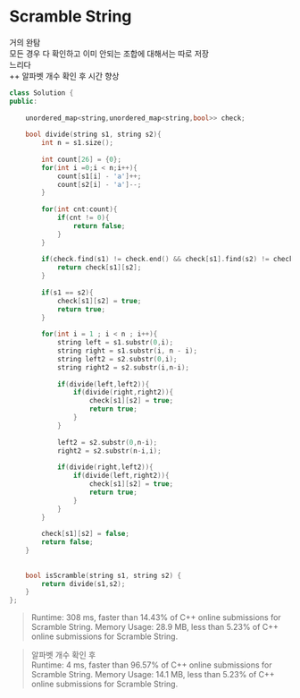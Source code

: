 # Scramble String
거의 완탐   
모든 경우 다 확인하고 이미 안되는 조합에 대해서는 따로 저장     
느리다   
++ 알파벳 개수 확인 후 시간 향상
``` c++
class Solution {
public:
    
    unordered_map<string,unordered_map<string,bool>> check;
    
    bool divide(string s1, string s2){
        int n = s1.size();
        
        int count[26] = {0};
        for(int i =0;i < n;i++){
            count[s1[i] - 'a']++;
            count[s2[i] - 'a']--;
        }
        
        for(int cnt:count){
            if(cnt != 0){
                return false;
            }
        }
        
        if(check.find(s1) != check.end() && check[s1].find(s2) != check[s1].end()){
            return check[s1][s2];
        }
        
        if(s1 == s2){
            check[s1][s2] = true;
            return true;
        }
        
        for(int i = 1 ; i < n ; i++){
            string left = s1.substr(0,i);
            string right = s1.substr(i, n - i);
            string left2 = s2.substr(0,i);
            string right2 = s2.substr(i,n-i);
            
            if(divide(left,left2)){
                if(divide(right,right2)){
                    check[s1][s2] = true;
                    return true;
                }
            }
            
            left2 = s2.substr(0,n-i);
            right2 = s2.substr(n-i,i);
            
            if(divide(right,left2)){
                if(divide(left,right2)){
                    check[s1][s2] = true;
                    return true;
                }
            }
        }
        
        check[s1][s2] = false;
        return false;
    }
    
    
    bool isScramble(string s1, string s2) {
        return divide(s1,s2);
    }
};
```
>Runtime: 308 ms, faster than 14.43% of C++ online submissions for Scramble String.
Memory Usage: 28.9 MB, less than 5.23% of C++ online submissions for Scramble String.

> 알파벳 개수 확인 후   
> Runtime: 4 ms, faster than 96.57% of C++ online submissions for Scramble String.
Memory Usage: 14.1 MB, less than 5.23% of C++ online submissions for Scramble String.